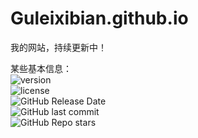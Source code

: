 # Guleixibian.github.io
我的网站，持续更新中！  

某些基本信息：  
![version](https://img.shields.io/github/v/release/Guleixibian2009/guleixibian2009.github.io)  
![license](https://img.shields.io/github/license/Guleixibian2009/guleixibian2009.github.io)  
![GitHub Release Date](https://img.shields.io/github/release-date/Guleixibian2009/guleixibian2009.github.io)  
![GitHub last commit](https://img.shields.io/github/last-commit/Guleixibian2009/guleixibian2009.github.io)  
![GitHub Repo stars](https://img.shields.io/github/stars/Guleixibian2009/guleixibian2009.github.io)  





